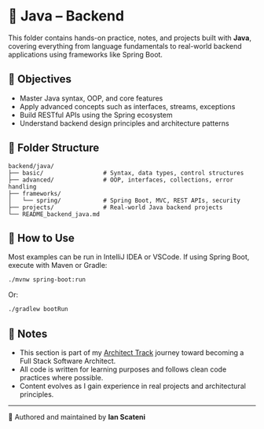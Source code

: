 # 📘 Java – Backend

This folder contains hands-on practice, notes, and projects built with **Java**, covering everything from language fundamentals to real-world backend applications using frameworks like Spring Boot.

## 🧠 Objectives

- Master Java syntax, OOP, and core features
- Apply advanced concepts such as interfaces, streams, exceptions
- Build RESTful APIs using the Spring ecosystem
- Understand backend design principles and architecture patterns

## 📁 Folder Structure

```
backend/java/
├── basic/                 # Syntax, data types, control structures
├── advanced/              # OOP, interfaces, collections, error handling
├── frameworks/
│   └── spring/            # Spring Boot, MVC, REST APIs, security
├── projects/              # Real-world Java backend projects
└── README_backend_java.md
```

## 🚀 How to Use

Most examples can be run in IntelliJ IDEA or VSCode. If using Spring Boot, execute with Maven or Gradle:

```bash
./mvnw spring-boot:run
```

Or:

```bash
./gradlew bootRun
```

## 📌 Notes

- This section is part of my [Architect Track](../../../) journey toward becoming a Full Stack Software Architect.
- All code is written for learning purposes and follows clean code practices where possible.
- Content evolves as I gain experience in real projects and architectural principles.

---

📄 Authored and maintained by **Ian Scateni**